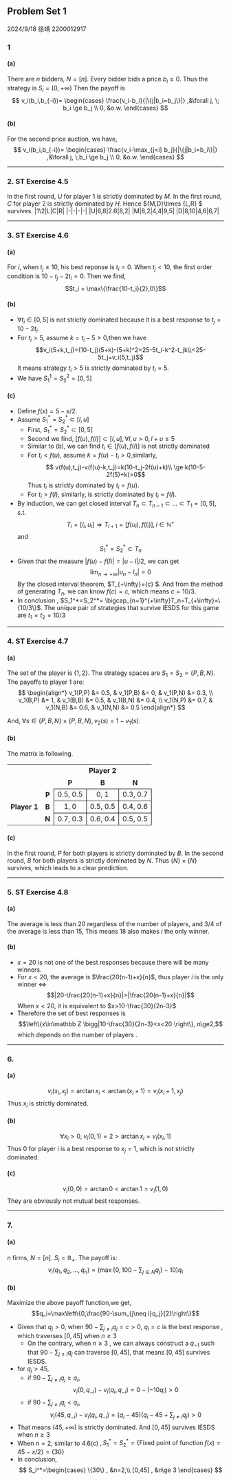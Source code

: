 ## Problem Set 1
2024/9/18
徐靖 2200012917

### 1
#### (a) 
  
There are $n$ bidders, $N = [n]$. Every bidder bids a price $b_i\ge 0$. Thus the strategy is $S_i=[0,+\infty)$ Then the payoff is 
$$
v_i(b_i,b_{-i})=
\begin{cases}
\frac{v_i-b_i}{|\{j|b_i=b_j\}|} ,&\forall j, \; b_i \ge b_j \\
0, &o.w.
\end{cases}
$$
#### (b)
For the second price auction, we have,
$$
v_i(b_i,b_{-i})=
\begin{cases}
\frac{v_i-\max_{j<i} b_j}{|\{j|b_i=b_i\}|} ,&\forall j, \;b_i \ge b_j \\
0, &o.w.
\end{cases}
$$

---

### 2. ST Exercise 4.5
 
In the first round, $U$ for player 1 is strictly dominated by $M$.
In the first round, $C$ for player 2 is strictly dominated by $H$.
Hence $\{M,D\}\times \{L,R\} $ survives.
|1\2|L|C|R|
|-|-|-|-|
|U|6,8|2.6|8,2|
|M|8,2|4,4|9,5|
|D|8,10|4,6|6,7|

---

### 3. ST Exercise 4.6
 
#### (a)
For $i$, when $t_j \ge 10$, his best reponse is $t_i=0$. When $t_j < 10$, the first order condition is $10-t_j-2t_i=0$. Then we find,
$$t_i = \max\{\frac{10-t_i}{2},0\}$$
#### (b)
- $\forall t_i \in [0,5]$ is not strictly dominated because it is a best response to $t_j = 10-2t_i$.
- For $t_i > 5$, assume $k=t_i-5>0$,then we have
$$v_i(5+k,t_j)=(10-t_j)(5+k)-(5+k)^2=25-5t_i-k^2-t_jk\\<25-5t_j=v_i(5,t_j)$$
It means strategy $t_i>5$ is strictly dominated by $t_i = 5$.
- We have $S_1^1=S_2^2=[0,5]$

#### (c)
- Define $f(x) = 5-x/2$. 
- Assume $S_1^{*}=S_2^{*}\subset [l,u]$
  - First, $S_1^{*}=S_2^{*}\subset [0,5]$
  - Second we find, $[f(u),f(l)]\subset [l,u], \forall l,u>0,l+u\leq 5$
  - Similar to (b), we can find $t_i\in [f(u),f(l)]$ is not strictly dominated
  - For $t_i<f(u)$, assume $k=f(u)-t_i>0$,similarly,
  $$ v(f(u),t_j)-v(f(u)-k,t_j)=k(10-t_j-2f(u)+k)\\ \ge k(10-5-2f(5)+k)>0$$
  Thus $t_i$ is strictly dominated by $t_i = f(u)$.
  - For $t_i>f(l)$, similarly, is strictly dominated by $t_i = f(l)$.
- By induction, we can get closed interval $T_n\subset T_{n-1}\subset \dots \subset T_1=[0,5]$, s.t.
$$T_i= [l_i,u_i]\Rightarrow T_{i+1}= [f(u_i),f(l_i)],i\in \mathbb N^+$$
and 
$$S_1^{*}=S_2^{*}\subset T_n$$
- Given that the measure $|f(u)-f(l)|=|u-l|/2$, we can get 
  $$\lim_{n\rightarrow+\infty}|u_n-l_n|=0$$
  By the closed interval theorem, $T_{+\infty}=\{c\} $. And from the method of generating $T_n$, we can know $f(c)=c$, which means $c=10/3$.
- In conclusion , $S_1^*=S_2^*= \bigcap_{n=1}^{+\infty}T_n=T_{+\infty}=\{10/3\}$. The unique pair of strategies that survive IESDS for this game are $t_1 = t_2 = 10/3$

---

### 4. ST Exercise 4.7
 
#### (a)
The set of the player is $\{1,2\}$. The strategy spaces are $S_1=S_2=\{P,B,N\}$. The payoffs to player $1$ are: 
$$
\begin{align*}
v_1(P,P) &= 0.5,  & v_1(P,B) &= 0,   & v_1(P,N) &= 0.3, \\
v_1(B,P) &= 1,  & v_1(B,B) &= 0.5,   & v_1(B,N) &= 0.4, \\
v_1(N,P) &= 0.7,  & v_1(N,B) &= 0.6, & v_1(N,N) &= 0.5
\end{align*}
$$

And, $\forall s\in \{P,B,N\}\times \{P,B,N\}, v_2(s)=1-v_1(s).$

#### (b)
The matrix is following.
<table>
    <tr>
        <th colspan="2" style="border:none;"></th>
        <th colspan="3" style="border:none; text-align:center">Player 2</th>
    </tr>
    <tr>
        <th colspan="2" style="border:none;"></th>
        <th style="border:none; text-align:center;">P</th>
        <th style="border:none; text-align:center;">B</th>
        <th style="border:none; text-align:center;">N</th>
    </tr>
    <tr>
        <th rowspan="3" style="border:none; text-align:center; vertical-align:middle">Player 1</th>
        <th style="border:none; text-align:center;">P</th>
        <td style="border: 1px solid black; text-align:center; vertical-align:middle;">0.5, 0.5</td>
        <td style="border: 1px solid black; text-align:center; vertical-align:middle;">0, 1</td>
        <td style="border: 1px solid black; text-align:center; vertical-align:middle;">0.3, 0.7</td>
    </tr>
    <tr>
        <th style="border:none; text-align:center;">B</th>
        <td style="border: 1px solid black; text-align:center; vertical-align:middle;">1, 0</td>
        <td style="border: 1px solid black; text-align:center; vertical-align:middle;">0.5, 0.5</td>
        <td style="border: 1px solid black; text-align:center; vertical-align:middle;">0.4, 0.6</td>
    </tr>
    <tr>
        <th style="border:none; text-align:center;">N</th>
        <td style="border: 1px solid black; text-align:center; vertical-align:middle;">0.7, 0.3</td>
        <td style="border: 1px solid black; text-align:center; vertical-align:middle;">0.6, 0.4</td>
        <td style="border: 1px solid black; text-align:center; vertical-align:middle;">0.5, 0.5</td>
    </tr>
</table>

#### (c)
In the first round, $P$ for both players is strictly dominated by $B$. 
In the second round, $B$ for both players is strictly dominated by $N$.
Thus $\{N\}\times \{N\}$ survives, which leads to a clear prediction. 



---

### 5. ST Exercise 4.8
 
#### (a)
The average is less than $20$ regardless of the number of players, and $3/4$ of the average is less than $15$, This means $18$ also makes $i$ the only winner.
#### (b)
- $x=20$ is not one of the best responses because there will be many winners.
- For $x<20$, the average is $\frac{20(n-1)+x}{n}$, thus player $i$ is the only winner $\Leftrightarrow$
$$|20-\frac{20(n-1)+x}{n}|>|\frac{20(n-1)+x}{n}|$$
When $x<20$, it is equivalent to $x>10-\frac{30}{2n-3}$
- Therefore the set of best responses is 
$$\left\{x\in\mathbb Z \bigg|10-\frac{30}{2n-3}<x<20 \right\}, n\ge2,$$
which depends on the number of players .
---

### 6.
 
#### (a)
$$v_i(x_i,x_j)=\arctan x_i<\arctan (x_i+1)=v_i(x_i+1,x_j)$$
Thus $x_i$ is strictly dominated.
#### (b)
$$\forall x_i>0,\;v_i(0,1)=2>\arctan x_i =v_i(x_i,1)$$
Thus 0 for player i is a best response to $x_j=1$, which is not strictly dominated.
#### (c)
$$v_i(0,0)=\arctan 0<\arctan 1=v_i(1,0)$$
They are obviously not mutual best responses.

---


### 7.

 
#### (a)
$n$ firms, $N=[n]$. $S_i=\mathbb R_+$. The payoff is:
$$v_i(q_1,q_2,\dots,q_n)=(\max\{0,100-\sum_{j\in N}q_j\}-10)q_i$$
#### (b)
Maximize the above payoff function,we get,
$$q_i=\max\left\{0,\frac{90-\sum_{j\neq i}q_j}{2}\right\}$$
- Given that $q_j>0$, when $90-\sum_{j\neq i}q_j=c>0$, $q_i=c$ is the best response , which traverses $[0,45]$ when $n\ge 3$
    - On the contrary, when $n\ge 3$ , we can always construct a $q_{-1}$ such that $90-\sum_{j\neq i}q_j$ can traverse $[0,45]$, that means $[0,45]$ survives IESDS.
- for $q_j>45$, 
    - if $90-\sum_{j\neq i}q_j\ge q_i$,
$$v_i(0,q_{-i})-v_i(q_i,q_{-i})= 0-(-10q_i)>0  $$
    - if $90-\sum_{j\neq i}q_j< q_i$,
$$v_i(45,q_{-i})-v_i(q_i,q_{-i})= (q_i-45)(q_i-45+\sum_{j\neq i}q_j)>0  $$
- That means $(45,+\infty)$ is strictly dominated. And $[0,45]$ survives IESDS when $n\ge 3$
- When $n=2$, similar to 4.6(c) $, S_1^*=S_2^*=\{\text{Fixed point of function} \;f(x)=45-x/2\}=\{30\}$  
- In conclusion,
$$
S_i^*=\begin{cases}
\{30\} , &n=2,\\
[0,45] , &n\ge 3
\end{cases}
$$
